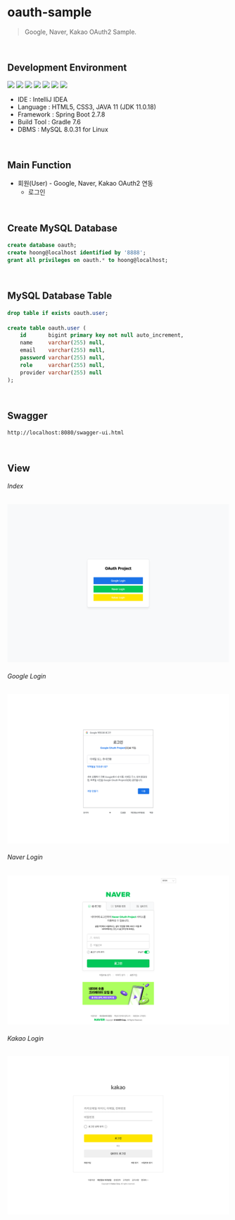 # oauth-sample
> Google, Naver, Kakao OAuth2 Sample.

<br>

## Development Environment
<div style="display: inline-block">
    <img src="https://img.shields.io/badge/IntelliJ%20IDEA-000000?style=flat&logo=IntelliJIDEA&logoColor=white" />
    <img src="https://img.shields.io/badge/HTML-E34F26?style=flat&logo=HTML5&logoColor=white" />
    <img src="https://img.shields.io/badge/CSS-1572B6?style=flat&logo=CSS3&logoColor=white" />
    <img src="https://img.shields.io/badge/Java-007396?style=flat&logo=coffeescript&logoColor=white" />
    <img src="https://img.shields.io/badge/SpringBoot-6DB33F?style=flat&logo=SpringBoot&logoColor=white" />
    <img src="https://img.shields.io/badge/Gradle-02303A?style=flat&logo=Gradle&logoColor=white" />
    <img src="https://img.shields.io/badge/MySQL-4479A1?style=flat&logo=MySQL&logoColor=white" />
</div>

<br>

- IDE : IntelliJ IDEA
- Language : HTML5, CSS3, JAVA 11 (JDK 11.0.18)
- Framework : Spring Boot 2.7.8
- Build Tool : Gradle 7.6
- DBMS : MySQL 8.0.31 for Linux

<br>

## Main Function
- 회원(User) - Google, Naver, Kakao OAuth2 연동
    - 로그인

<br>

## Create MySQL Database
```SQL
create database oauth;
create hoong@localhost identified by '8888';
grant all privileges on oauth.* to hoong@localhost;
```

<br>

## MySQL Database Table
```SQL
drop table if exists oauth.user;

create table oauth.user (
    id       bigint primary key not null auto_increment,
    name     varchar(255) null,
    email    varchar(255) null,
    password varchar(255) null,
    role     varchar(255) null,
    provider varchar(255) null
);
```

<br>

## Swagger
```shell
http://localhost:8080/swagger-ui.html
```

<br>

## View
###### Index
<img src="image/page/img_page_index.png" />

###### Google Login
<img src="image/page/img_page_login_google.png" />

###### Naver Login
<img src="image/page/img_page_login_naver.png" />

###### Kakao Login
<img src="image/page/img_page_login_kakao.png" />

